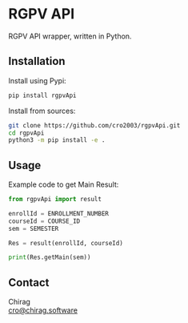 # RGPV API
RGPV API wrapper, written in Python.

## Installation
Install using Pypi:
```bash
pip install rgpvApi
```
Install from sources:
```bash
git clone https://github.com/cro2003/rgpvApi.git
cd rgpvApi
python3 -m pip install -e .
```

## Usage
Example code to get Main Result:
```python
from rgpvApi import result

enrollId = ENROLLMENT_NUMBER
courseId = COURSE_ID
sem = SEMESTER

Res = result(enrollId, courseId)

print(Res.getMain(sem))
```

## Contact 
Chirag
<br>[cro@chirag.software](mailto:cro@chirag.software) 

